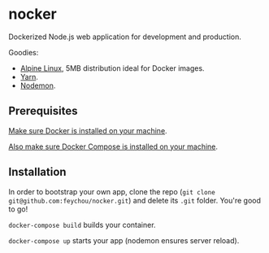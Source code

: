 # nocker
Dockerized Node.js web application for development and production.

Goodies:
- [Alpine Linux](https://hub.docker.com/_/alpine/), 5MB distribution ideal for Docker images.
- [Yarn](https://yarnpkg.com/en/).
- [Nodemon](https://nodemon.io/).

## Prerequisites
[Make sure Docker is installed on your machine](https://docs.docker.com/engine/installation/).

[Also make sure Docker Compose is installed on your machine](https://docs.docker.com/compose/install/).

## Installation
In order to bootstrap your own app, clone the repo (`git clone git@github.com:feychou/nocker.git`) and delete its `.git` folder. You're good to go!

`docker-compose build` builds your container.

`docker-compose up` starts your app (nodemon ensures server reload).
